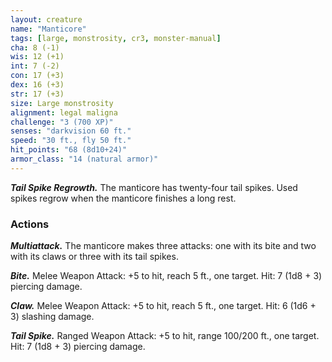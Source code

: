 ```yaml
---
layout: creature
name: "Manticore"
tags: [large, monstrosity, cr3, monster-manual]
cha: 8 (-1)
wis: 12 (+1)
int: 7 (-2)
con: 17 (+3)
dex: 16 (+3)
str: 17 (+3)
size: Large monstrosity
alignment: legal maligna
challenge: "3 (700 XP)"
senses: "darkvision 60 ft."
speed: "30 ft., fly 50 ft."
hit_points: "68 (8d10+24)"
armor_class: "14 (natural armor)"
---
```


***Tail Spike Regrowth.*** The manticore has twenty-four tail spikes. Used spikes regrow when the manticore finishes a long rest.

### Actions

***Multiattack.*** The manticore makes three attacks: one with its bite and two with its claws or three with its tail spikes.

***Bite.*** Melee Weapon Attack: +5 to hit, reach 5 ft., one target. Hit: 7 (1d8 + 3) piercing damage.

***Claw.*** Melee Weapon Attack: +5 to hit, reach 5 ft., one target. Hit: 6 (1d6 + 3) slashing damage.

***Tail Spike.*** Ranged Weapon Attack: +5 to hit, range 100/200 ft., one target. Hit: 7 (1d8 + 3) piercing damage.